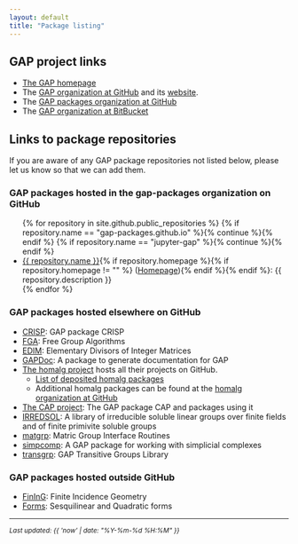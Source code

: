 ```yaml
---
layout: default
title: "Package listing"
---
```

## GAP project links

* [The GAP homepage](http://www.gap-system.org/)
* The [GAP organization at GitHub](https://github.com/gap-system) and its [website](https://gap-system.github.io).
* The [GAP packages organization at GitHub](https://github.com/gap-packages)
* The [GAP organization at BitBucket](https://bitbucket.org/gap-system/)

## Links to package repositories

If you are aware of any GAP package repositories not listed below, please
let us know so that we can add them.

### GAP packages hosted in the gap-packages organization on GitHub

<ul>
{% for repository in site.github.public_repositories %}
{% if repository.name == "gap-packages.github.io" %}{% continue %}{% endif %}
{% if repository.name == "jupyter-gap" %}{% continue %}{% endif %}
<li><a href="{{ repository.html_url }}">{{ repository.name }}</a>{% if repository.homepage %}{% if repository.homepage != "" %} (<a href="{{ repository.homepage }}">Homepage</a>){% endif %}{% endif %}:
{{ repository.description }}</li>
{% endfor %}
</ul>

### GAP packages hosted elsewhere on GitHub

* [CRISP](https://github.com/bh11/crisp): GAP package CRISP
* [FGA](https://github.com/chsievers/fga):  Free Group Algorithms
* [EDIM](https://github.com/frankluebeck/EDIM): Elementary Divisors of Integer Matrices
* [GAPDoc](https://github.com/frankluebeck/GAPDoc): A package to generate documentation for GAP
* [The homalg project](http://homalg-project.github.io/) hosts all their projects on GitHub.
  * [List of deposited homalg packages](http://homalg-project.github.io/homalg_project/)
  * Additional homalg packages can be found at the [homalg organization at GitHub](https://github.com/homalg-project)
* [The CAP project](http://homalg-project.github.io/CAP_project/): The GAP package CAP and packages using it
* [IRREDSOL](https://github.com/bh11/irredsol): A library of irreducible soluble linear groups over finite fields and of finite primivite soluble groups
* [matgrp](https://github.com/hulpke/matgrp/): Matric Group Interface Routines
* [simpcomp](https://github.com/simpcomp-team/simpcomp):  A GAP package for working with simplicial complexes
* [transgrp](https://github.com/hulpke/transgrp): GAP Transitive Groups Library

### GAP packages hosted outside GitHub

* [FinInG](https://bitbucket.org/jdebeule/fining): Finite Incidence Geometry
* [Forms](https://bitbucket.org/jdebeule/forms): Sesquilinear and Quadratic forms


---

<small><em>Last updated: {{ 'now' | date: "%Y-%m-%d %H:%M" }}</em></small>
